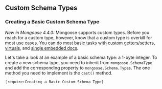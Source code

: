 ## Custom Schema Types

### Creating a Basic Custom Schema Type

_New in Mongoose 4.4.0:_ Mongoose supports custom types. Before you
reach for a custom type, however, know that a custom type is overkill
for most use cases. You can do most basic tasks with
[custom getters/setters](http://mongoosejs.com/docs/2.7.x/docs/getters-setters.html),
[virtuals](http://mongoosejs.com/docs/guide.html#virtuals), and
[single embedded docs](http://mongoosejs.com/docs/subdocs.html#single-embedded).

Let's take a look at an example of a basic schema type: a 1-byte integer.
To create a new schema type, you need to inherit from `mongoose.SchemaType`
and add the corresponding property to `mongoose.Schema.Types`. The one
method you need to implement is the `cast()` method.

```acquit
[require:Creating a Basic Custom Schema Type]
```
